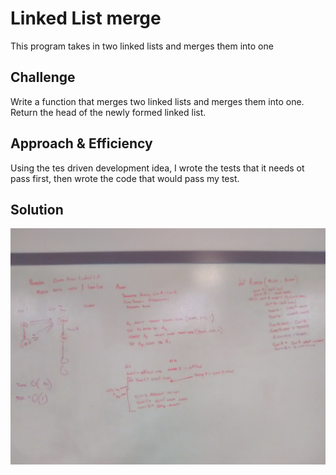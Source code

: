 # Linked List merge
This program takes in two linked lists and merges them into one
## Challenge
Write a function that merges two linked lists and merges them into one. Return the head of the newly formed linked list.
## Approach & Efficiency
Using the tes driven development idea, I wrote the tests that it needs ot pass first, then wrote the code that would pass my test.

## Solution
![alt text](https://github.com/danhuyle508/data-structures-and-algorithms/blob/master/assets/linked_list.jpg)
